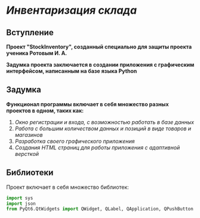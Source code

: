 # _Инвентаризация склада_

## Вступление
**Проект "StockInventory", созданный специально для защиты проекта ученика Ротовым И. А.**

**Задумка проекта заключается в создании приложения с графическим интерфейсом, написанным на 
базе языка Python**

## Задумка
**Функционал программы включает в себя множество разных проектов в одном, таких как:**
1) _Окно регистрации и входа, с возможностью работать в базе данных_
2) _Работа с большим количеством данных и позиций в виде товаров и магазинов_
3) _Разработка своего графического приложения_
4) _Создания HTML страниц для работы приложения с адаптивной версткой_

## Библиотеки
Проект включает в себя множество библиотек:
```python
import sys
import json
from PyQt6.QtWidgets import QWidget, QLabel, QApplication, QPushButton
```

